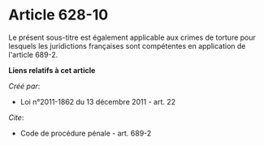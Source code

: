 # Article 628-10

Le présent sous-titre est également applicable aux crimes de torture pour lesquels les juridictions françaises sont
compétentes en application de l'article 689-2.

**Liens relatifs à cet article**

_Créé par_:

  - Loi n°2011-1862 du 13 décembre 2011 - art. 22

_Cite_:

  - Code de procédure pénale - art. 689-2
